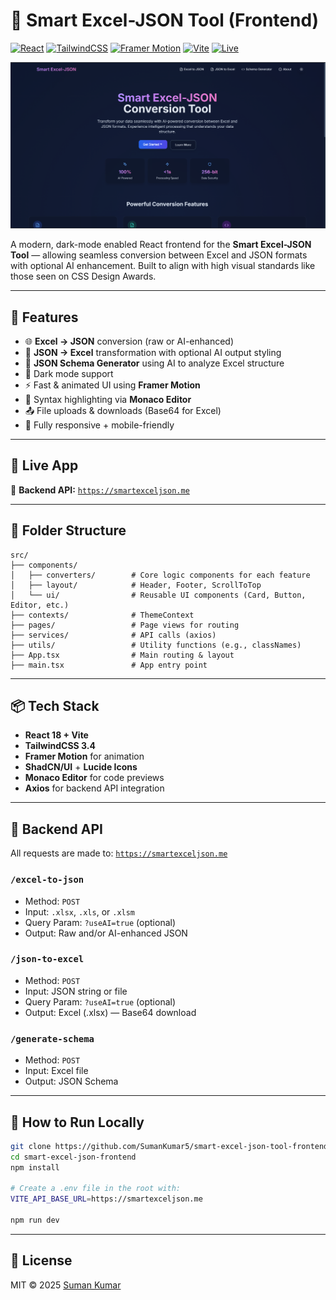 # 🧠 Smart Excel-JSON Tool (Frontend)

[![React](https://img.shields.io/badge/React-18-blue?logo=react)](https://reactjs.org/)
[![TailwindCSS](https://img.shields.io/badge/TailwindCSS-3.4-06B6D4?logo=tailwindcss)](https://tailwindcss.com/)
[![Framer Motion](https://img.shields.io/badge/Framer--Motion-Animation-EF6C00?logo=framer)](https://www.framer.com/motion/)
[![Vite](https://img.shields.io/badge/Vite-Built--with-646CFF?logo=vite)](https://vitejs.dev/)
[![Live](https://img.shields.io/badge/Live-smartexceljson.me-success?logo=vercel)](https://smartexceljson.me)

![App Preview](./public/preview.png)

A modern, dark-mode enabled React frontend for the **Smart Excel-JSON Tool** — allowing seamless conversion between Excel and JSON formats with optional AI enhancement. Built to align with high visual standards like those seen on CSS Design Awards.

---

## 🌟 Features

- 🌐 **Excel → JSON** conversion (raw or AI-enhanced)
- 📄 **JSON → Excel** transformation with optional AI output styling
- 🧠 **JSON Schema Generator** using AI to analyze Excel structure
- 🎨 Dark mode support
- ⚡ Fast & animated UI using **Framer Motion**
- 🧩 Syntax highlighting via **Monaco Editor**
- 📤 File uploads & downloads (Base64 for Excel)
- 📱 Fully responsive + mobile-friendly

---

## 🚀 Live App

🔗 **Backend API:** [`https://smartexceljson.me`](https://smartexceljson.me)

---

## 📁 Folder Structure

```
src/
├── components/
│   ├── converters/        # Core logic components for each feature
│   ├── layout/            # Header, Footer, ScrollToTop
│   └── ui/                # Reusable UI components (Card, Button, Editor, etc.)
├── contexts/              # ThemeContext
├── pages/                 # Page views for routing
├── services/              # API calls (axios)
├── utils/                 # Utility functions (e.g., classNames)
├── App.tsx                # Main routing & layout
├── main.tsx               # App entry point
```

---

## 📦 Tech Stack

- **React 18 + Vite**
- **TailwindCSS 3.4**
- **Framer Motion** for animation
- **ShadCN/UI** + **Lucide Icons**
- **Monaco Editor** for code previews
- **Axios** for backend API integration

---

## 🧠 Backend API

All requests are made to: [`https://smartexceljson.me`](https://smartexceljson.me)

### `/excel-to-json`
- Method: `POST`
- Input: `.xlsx`, `.xls`, or `.xlsm`
- Query Param: `?useAI=true` (optional)
- Output: Raw and/or AI-enhanced JSON

### `/json-to-excel`
- Method: `POST`
- Input: JSON string or file
- Query Param: `?useAI=true` (optional)
- Output: Excel (.xlsx) — Base64 download

### `/generate-schema`
- Method: `POST`
- Input: Excel file
- Output: JSON Schema

---

## 📜 How to Run Locally

```bash
git clone https://github.com/SumanKumar5/smart-excel-json-tool-frontend.git
cd smart-excel-json-frontend
npm install

# Create a .env file in the root with:
VITE_API_BASE_URL=https://smartexceljson.me

npm run dev
```

---

## 📄 License

MIT © 2025 [Suman Kumar](https://github.com/SumanKumar5)
